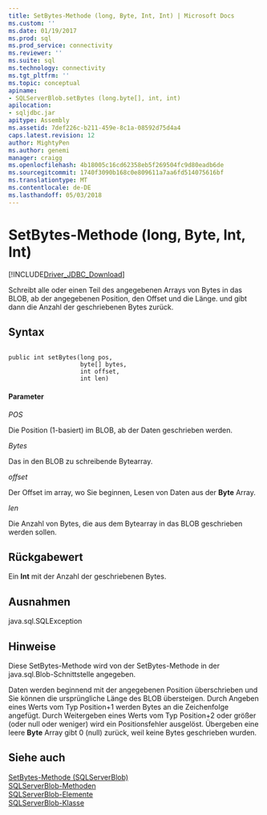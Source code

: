 ```yaml
---
title: SetBytes-Methode (long, Byte, Int, Int) | Microsoft Docs
ms.custom: ''
ms.date: 01/19/2017
ms.prod: sql
ms.prod_service: connectivity
ms.reviewer: ''
ms.suite: sql
ms.technology: connectivity
ms.tgt_pltfrm: ''
ms.topic: conceptual
apiname:
- SQLServerBlob.setBytes (long.byte[], int, int)
apilocation:
- sqljdbc.jar
apitype: Assembly
ms.assetid: 7def226c-b211-459e-8c1a-08592d75d4a4
caps.latest.revision: 12
author: MightyPen
ms.author: genemi
manager: craigg
ms.openlocfilehash: 4b18005c16cd62358eb5f269504fc9d80eadb6de
ms.sourcegitcommit: 1740f3090b168c0e809611a7aa6fd514075616bf
ms.translationtype: MT
ms.contentlocale: de-DE
ms.lasthandoff: 05/03/2018
---
```

# <a name="setbytes-method-long-byte-int-int"></a>SetBytes-Methode (long, Byte, Int, Int)
[!INCLUDE[Driver_JDBC_Download](../../../includes/driver_jdbc_download.md)]

  Schreibt alle oder einen Teil des angegebenen Arrays von Bytes in das BLOB, ab der angegebenen Position, den Offset und die Länge. und gibt dann die Anzahl der geschriebenen Bytes zurück.  
  
## <a name="syntax"></a>Syntax  
  
```  
  
public int setBytes(long pos,  
                    byte[] bytes,  
                    int offset,  
                    int len)  
```  
  
#### <a name="parameters"></a>Parameter  
 *POS*  
  
 Die Position (1-basiert) im BLOB, ab der Daten geschrieben werden.  
  
 *Bytes*  
  
 Das in den BLOB zu schreibende Bytearray.  
  
 *offset*  
  
 Der Offset im array, wo Sie beginnen, Lesen von Daten aus der **Byte** Array.  
  
 *len*  
  
 Die Anzahl von Bytes, die aus dem Bytearray in das BLOB geschrieben werden sollen.  
  
## <a name="return-value"></a>Rückgabewert  
 Ein **Int** mit der Anzahl der geschriebenen Bytes.  
  
## <a name="exceptions"></a>Ausnahmen  
 java.sql.SQLException  
  
## <a name="remarks"></a>Hinweise  
 Diese SetBytes-Methode wird von der SetBytes-Methode in der java.sql.Blob-Schnittstelle angegeben.  
  
 Daten werden beginnend mit der angegebenen Position überschrieben und Sie können die ursprüngliche Länge des BLOB übersteigen. Durch Angeben eines Werts vom Typ Position+1 werden Bytes an die Zeichenfolge angefügt. Durch Weitergeben eines Werts vom Typ Position+2 oder größer (oder null oder weniger) wird ein Positionsfehler ausgelöst. Übergeben eine leere **Byte** Array gibt 0 (null) zurück, weil keine Bytes geschrieben wurden.  
  
## <a name="see-also"></a>Siehe auch  
 [SetBytes-Methode &#40;SQLServerBlob&#41;](../../../connect/jdbc/reference/setbytes-method-sqlserverblob.md)   
 [SQLServerBlob-Methoden](../../../connect/jdbc/reference/sqlserverblob-methods.md)   
 [SQLServerBlob-Elemente](../../../connect/jdbc/reference/sqlserverblob-members.md)   
 [SQLServerBlob-Klasse](../../../connect/jdbc/reference/sqlserverblob-class.md)  
  
  
